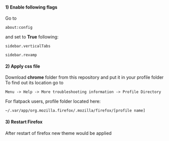 #### 1) Enable following flags
Go to
```
about:config
```
and set to **True** following:
```
sidebar.verticalTabs

sidebar.revamp
```
#### 2) Apply css file
Download **chrome** folder from this repository and put it in your profile folder <br/> 
To find out its location go to 
```
Menu -> Help -> More troubleshooting information -> Profile Directory
```
For flatpack users, profile folder located here:
```
~/.var/app/org.mozilla.firefox/.mozilla/firefox/[profile name]
```
#### 3) Restart Firefox
After restart of firefox new theme would be applied

